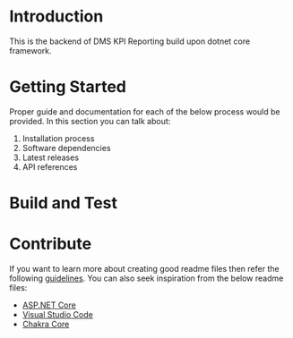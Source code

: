 # Introduction 
This is the backend of DMS KPI Reporting build upon dotnet core framework.
# Getting Started
Proper guide and documentation for each of the below process would be provided. In this section you can talk about:
1.	Installation process
2.	Software dependencies
3.	Latest releases
4.	API references

# Build and Test

# Contribute
If you want to learn more about creating good readme files then refer the following [guidelines](https://docs.microsoft.com/en-us/azure/devops/repos/git/create-a-readme?view=azure-devops). You can also seek inspiration from the below readme files:
- [ASP.NET Core](https://github.com/aspnet/Home)
- [Visual Studio Code](https://github.com/Microsoft/vscode)
- [Chakra Core](https://github.com/Microsoft/ChakraCore)